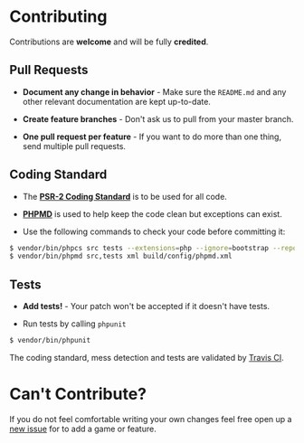 # Contributing

Contributions are **welcome** and will be fully **credited**.

## Pull Requests

- **Document any change in behavior** - Make sure the `README.md` and any other relevant documentation are kept up-to-date.

- **Create feature branches** - Don't ask us to pull from your master branch.

- **One pull request per feature** - If you want to do more than one thing, send multiple pull requests.

## Coding Standard

- The **[PSR-2 Coding Standard](https://github.com/php-fig/fig-standards/blob/master/accepted/PSR-2-coding-style-guide.md)** is to be used for all code. 
- **[PHPMD](http://phpmd.org/)** is used to help keep the code clean but exceptions can exist. 

- Use the following commands to check your code before committing it:

```sh
$ vendor/bin/phpcs src tests --extensions=php --ignore=bootstrap --report=checkstyle --report-file=build/logs/checkstyle.xml --standard=build/config/phpcs.xml -v
$ vendor/bin/phpmd src,tests xml build/config/phpmd.xml
```


## Tests

- **Add tests!** - Your patch won't be accepted if it doesn't have tests.

- Run tests by calling `phpunit`
```sh
$ vendor/bin/phpunit
```

The coding standard, mess detection and tests are validated by [Travis CI](.travis.yml).

# Can't Contribute?
If you do not feel comfortable writing your own changes feel free open up a [new issue](https://github.com/Austinb/GameQ/issues/new) for 
to add a game or feature.